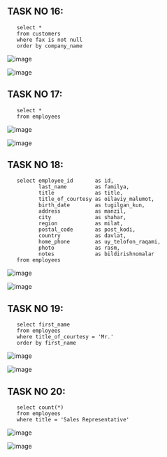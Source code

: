 ## TASK NO 16:

       select *
       from customers
       where fax is not null
       order by company_name

![image](https://user-images.githubusercontent.com/113756535/221048307-8c092ca8-c912-45e2-be00-68b4479ef7f7.png)

![image](https://user-images.githubusercontent.com/113756535/221048354-7719eb6a-5516-4ff1-bd1b-1990ef43a230.png)


## TASK NO 17:

       select *
       from employees

![image](https://user-images.githubusercontent.com/113756535/221048575-1e947734-451b-4833-a15c-cb2fb0fd5e60.png)

![image](https://user-images.githubusercontent.com/113756535/221048594-97c1a17d-c0a0-40fa-bf05-d9194e54c8dc.png)


## TASK NO 18:

       select employee_id       as id,
              last_name         as familya,
              title             as title,
              title_of_courtesy as oilaviy_malumot,
              birth_date        as tugilgan_kun,
              address           as manzil,
              city              as shahar,
              region            as milat,
              postal_code       as post_kodi,
              country           as davlat,
              home_phone        as uy_telofon_raqami,
              photo             as rasm,
              notes             as bildirishnomalar
       from employees



![image](https://user-images.githubusercontent.com/113756535/221049262-7de53e63-27c6-4e96-8333-4b1d6eea0502.png)

![image](https://user-images.githubusercontent.com/113756535/221049297-7adb4ef7-43c2-481a-96b9-7cab29c8a510.png)


## TASK NO 19:

       select first_name
       from employees
       where title_of_courtesy = 'Mr.'
       order by first_name

![image](https://user-images.githubusercontent.com/113756535/221049702-41f1727b-dc1f-43ec-a01a-46609ede4a65.png)

![image](https://user-images.githubusercontent.com/113756535/221049736-9bf77d9e-da23-49f0-ba48-f3a1edeb75f6.png)


## TASK NO 20:

       select count(*)
       from employees
       where title = 'Sales Representative'

![image](https://user-images.githubusercontent.com/113756535/221050022-bedea1f7-c209-498d-baf3-ec54bc327019.png)

![image](https://user-images.githubusercontent.com/113756535/221050053-1777060b-5082-4e6e-81bc-b7b76d8cdc4d.png)
